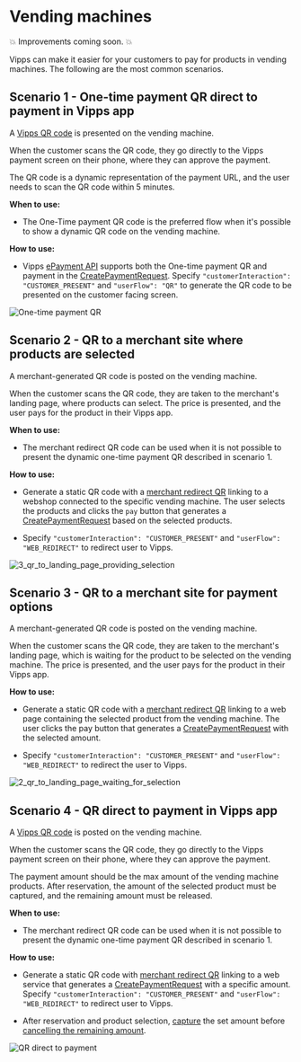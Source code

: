 <!-- START_METADATA
---
title: Vending machines
sidebar_label: Vending machines
sidebar_position: 80
pagination_next: null
pagination_prev: null
---
END_METADATA -->

# Vending machines

💥 Improvements coming soon. 💥

Vipps can make it easier for your customers to pay for products in vending machines.
The following are the most common scenarios.

## Scenario 1 - One-time payment QR direct to payment in Vipps app

A [Vipps QR code](https://developer.vippsmobilepay.com/docs/APIs/qr-api/vipps-qr-one-time-payment-api-howitworks) is presented on the vending machine.

When the customer scans the QR code, they go directly to the Vipps payment screen on their phone, where they can approve the payment.

The QR code is a dynamic representation of the payment URL, and the user needs to scan the QR code within 5 minutes.  

**When to use:**

* The One-Time payment QR code is the preferred flow when it's possible to show a dynamic QR code on the vending machine.

**How to use:**

* Vipps [ePayment API](https://developer.vippsmobilepay.com/docs/APIs/epayment-api) supports both the One-time payment QR and payment in the
[CreatePaymentRequest](https://developer.vippsmobilepay.com/api/epayment#tag/CreatePayments).
Specify `"customerInteraction": "CUSTOMER_PRESENT"` and  `"userFlow": "QR"` to generate the QR code to be presented on the customer facing screen.

![One-time payment QR](images/0_one_time_payment_qr.jpg)

## Scenario 2 - QR to a merchant site where products are selected

A merchant-generated QR code is posted on the vending machine.

When the customer scans the QR code,
they are taken to the merchant's landing page, where products can select.
The price is presented, and the user pays for the product in their Vipps app.

**When to use:**

* The merchant redirect QR code can be used when it is not possible to present the dynamic one-time payment QR described in scenario 1.

**How to use:**

* Generate a static QR code with a [merchant redirect QR](https://developer.vippsmobilepay.com/docs/APIs/qr-api/vipps-qr-api#merchant-redirect-qr-codes)
linking to a webshop connected to the specific vending machine. The user selects the products and clicks the `pay` button that generates a
[CreatePaymentRequest](https://developer.vippsmobilepay.com/docs/APIs/epayment-api/quick-start) based on the selected products.

* Specify `"customerInteraction": "CUSTOMER_PRESENT"` and `"userFlow": "WEB_REDIRECT"` to redirect user to Vipps.

![3_qr_to_landing_page_providing_selection](images/3_qr_to_landing_page_providing_selection.png)

## Scenario 3 - QR to a merchant site for payment options

A merchant-generated QR code is posted on the vending machine.

When the customer scans the QR code, they are taken to the merchant's landing page, which is waiting for the product to be selected on the vending machine.
The price is presented, and the user pays for the product in their Vipps app.

**How to use:**

* Generate a static QR code with a
  [merchant redirect QR](https://developer.vippsmobilepay.com/docs/APIs/qr-api/vipps-qr-api#merchant-redirect-qr-codes)
  linking to a web page containing the selected product from the vending machine. The user clicks the pay button that generates a
  [CreatePaymentRequest](https://developer.vippsmobilepay.com/docs/APIs/epayment-api/quick-start) with the selected amount.

* Specify `"customerInteraction": "CUSTOMER_PRESENT"` and `"userFlow": "WEB_REDIRECT"` to redirect the user to Vipps.

![2_qr_to_landing_page_waiting_for_selection](images/2_qr_to_landing_page_waiting_for_selection.png)

## Scenario 4 - QR direct to payment in Vipps app

A [Vipps QR code](https://developer.vippsmobilepay.com/docs/APIs/qr-api/vipps-qr-api#merchant-redirect-qr-codes) is posted on the vending machine.

When the customer scans the QR code, they go directly to the Vipps payment screen on their phone, where they can approve the payment.

The payment amount should be the max amount of the vending machine products. After reservation, the amount of the selected product must be captured, and the remaining amount must be released.

**When to use:**

* The merchant redirect QR code can be used when it is not possible to present the dynamic one-time payment QR described in scenario 1.

**How to use:**

* Generate a static QR code with [merchant redirect QR](https://developer.vippsmobilepay.com/docs/APIs/qr-api/vipps-qr-api#merchant-redirect-qr-codes)
linking to a web service that generates a
[CreatePaymentRequest](https://developer.vippsmobilepay.com/docs/APIs/epayment-api/quick-start) with a specific amount.
Specify `"customerInteraction": "CUSTOMER_PRESENT"` and `"userFlow": "WEB_REDIRECT"` to redirect user to Vipps.

* After reservation and product selection, [capture](https://developer.vippsmobilepay.com/docs/APIs/epayment-api/operations/capture) the set amount before
[cancelling the remaining amount](https://developer.vippsmobilepay.com/docs/APIs/epayment-api/operations/cancel#cancel-after-a-partial-capture).

![QR direct to payment](images/1_qr_direct_to_payment.png)
